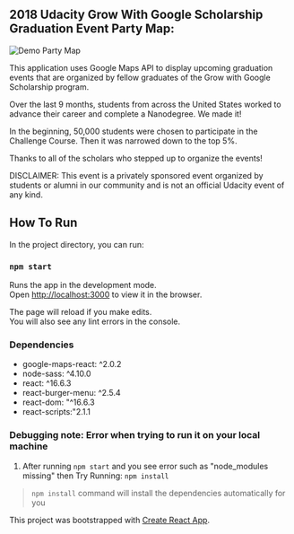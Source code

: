 ## 2018 Udacity Grow With Google Scholarship Graduation Event Party Map:
![Demo Party Map](https://media.giphy.com/media/2dmiJgDS1y3oBrAscV/giphy.gif)

This application uses Google Maps API to display upcoming graduation events that are organized by fellow graduates
of the Grow with Google Scholarship program.

Over the last 9 months, students from across the United States worked to advance their career and complete a Nanodegree. We made it!

In the beginning, 50,000 students were chosen to participate in the Challenge Course. Then it was narrowed down to the top 5%.

Thanks to all of the scholars who stepped up to organize the events! 

DISCLAIMER: This event is a privately sponsored event organized by students or alumni in our community and is not an official Udacity event of any kind.

## How To Run

In the project directory, you can run:

### `npm start`

Runs the app in the development mode.<br>
Open [http://localhost:3000](http://localhost:3000) to view it in the browser.

The page will reload if you make edits.<br>
You will also see any lint errors in the console.

### Dependencies
* google-maps-react: ^2.0.2
* node-sass: ^4.10.0
* react: ^16.6.3
* react-burger-menu: ^2.5.4
* react-dom: "^16.6.3
* react-scripts:"2.1.1

### Debugging note: Error when trying to run it on your local machine
1) After running `npm start` and you see error such as "node_modules missing" then Try Running: `npm install`
> `npm install` command will install the dependencies automatically for you

This project was bootstrapped with [Create React App](https://github.com/facebook/create-react-app).
